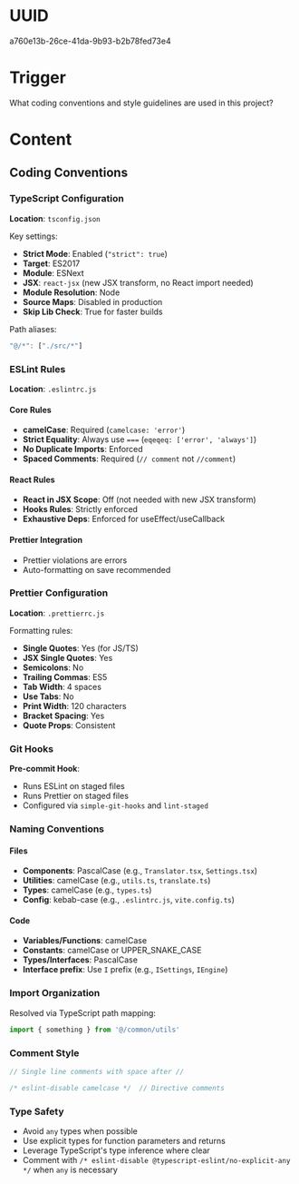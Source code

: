 # UUID
a760e13b-26ce-41da-9b93-b2b78fed73e4

# Trigger
What coding conventions and style guidelines are used in this project?

# Content
## Coding Conventions

### TypeScript Configuration
**Location**: `tsconfig.json`

Key settings:
- **Strict Mode**: Enabled (`"strict": true`)
- **Target**: ES2017
- **Module**: ESNext
- **JSX**: `react-jsx` (new JSX transform, no React import needed)
- **Module Resolution**: Node
- **Source Maps**: Disabled in production
- **Skip Lib Check**: True for faster builds

Path aliases:
```typescript
"@/*": ["./src/*"]
```

### ESLint Rules
**Location**: `.eslintrc.js`

#### Core Rules
- **camelCase**: Required (`camelcase: 'error'`)
- **Strict Equality**: Always use `===` (`eqeqeq: ['error', 'always']`)
- **No Duplicate Imports**: Enforced
- **Spaced Comments**: Required (`// comment` not `//comment`)

#### React Rules
- **React in JSX Scope**: Off (not needed with new JSX transform)
- **Hooks Rules**: Strictly enforced
- **Exhaustive Deps**: Enforced for useEffect/useCallback

#### Prettier Integration
- Prettier violations are errors
- Auto-formatting on save recommended

### Prettier Configuration
**Location**: `.prettierrc.js`

Formatting rules:
- **Single Quotes**: Yes (for JS/TS)
- **JSX Single Quotes**: Yes
- **Semicolons**: No
- **Trailing Commas**: ES5
- **Tab Width**: 4 spaces
- **Use Tabs**: No
- **Print Width**: 120 characters
- **Bracket Spacing**: Yes
- **Quote Props**: Consistent

### Git Hooks
**Pre-commit Hook**:
- Runs ESLint on staged files
- Runs Prettier on staged files
- Configured via `simple-git-hooks` and `lint-staged`

### Naming Conventions

#### Files
- **Components**: PascalCase (e.g., `Translator.tsx`, `Settings.tsx`)
- **Utilities**: camelCase (e.g., `utils.ts`, `translate.ts`)
- **Types**: camelCase (e.g., `types.ts`)
- **Config**: kebab-case (e.g., `.eslintrc.js`, `vite.config.ts`)

#### Code
- **Variables/Functions**: camelCase
- **Constants**: camelCase or UPPER_SNAKE_CASE
- **Types/Interfaces**: PascalCase
- **Interface prefix**: Use `I` prefix (e.g., `ISettings`, `IEngine`)

### Import Organization
Resolved via TypeScript path mapping:
```typescript
import { something } from '@/common/utils'
```

### Comment Style
```typescript
// Single line comments with space after //

/* eslint-disable camelcase */  // Directive comments
```

### Type Safety
- Avoid `any` types when possible
- Use explicit types for function parameters and returns
- Leverage TypeScript's type inference where clear
- Comment with `/* eslint-disable @typescript-eslint/no-explicit-any */` when `any` is necessary